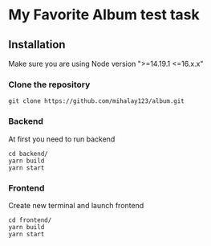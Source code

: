 # My Favorite Album test task

## Installation
Make sure you are using Node version ">=14.19.1 <=16.x.x"
### Clone the repository
```
git clone https://github.com/mihalay123/album.git
```
### Backend
At first you need to run backend 
```
cd backend/
yarn build 
yarn start
```
### Frontend
Create new terminal and launch frontend
```
cd frontend/
yarn build
yarn start
```
